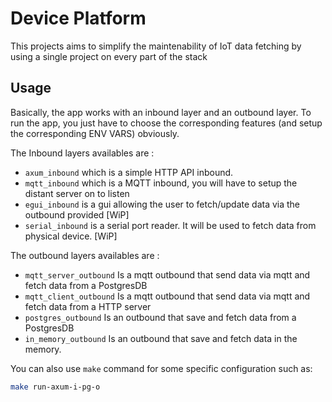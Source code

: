 # Device Platform
This projects aims to simplify the maintenability of IoT data fetching by using a single project on every part of the stack 

## Usage

Basically, the app works with an inbound layer and an outbound layer. To run the app, you just have to choose the corresponding features (and setup the corresponding ENV VARS) obviously.

The Inbound layers availables are :
- `axum_inbound` which is a simple HTTP API inbound.
- `mqtt_inbound` which is a MQTT inbound, you will have to setup the distant server on to listen
- `egui_inbound` is a gui allowing the user to fetch/update data via the outbound provided [WiP]
- `serial_inbound` is a serial port reader. It will be used to fetch data from physical device. [WiP]

The outbound layers availables are :
- `mqtt_server_outbound` Is a mqtt outbound that send data via mqtt and fetch data from a PostgresDB 
- `mqtt_client_outbound` Is a mqtt outbound that send data via mqtt and fetch data from a HTTP server 
- `postgres_outbound` Is an outbound that save and fetch data from a PostgresDB 
- `in_memory_outbound` Is an outbound that save and fetch data in the memory.

You can also use `make` command for some specific configuration such as:
```sh
make run-axum-i-pg-o
```